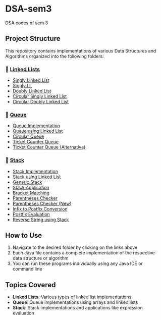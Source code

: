 # DSA-sem3
DSA codes of sem 3

## Project Structure

This repository contains implementations of various Data Structures and Algorithms organized into the following folders:

### 📁 [Linked Lists](./Linked_Lists/)
- [Singly Linked List](./Linked_Lists/Singly_Linked_List.java)
- [Singly LL](./Linked_Lists/Singly_LL.java)
- [Doubly Linked List](./Linked_Lists/Doubly_Linked_List.java)
- [Circular Singly Linked List](./Linked_Lists/Circular_Singly_Linked_List.java)
- [Circular Doubly Linked List](./Linked_Lists/Circular_Doubly_Linked_List.java)

### 📁 [Queue](./Queue/)
- [Queue Implementation](./Queue/Queue.java)
- [Queue using Linked List](./Queue/queue_LL.java)
- [Circular Queue](./Queue/circular_queue.java)
- [Ticket Counter Queue](./Queue/ticket_counter_queue.java)
- [Ticket Counter Queue (Alternative)](./Queue/ticket_counter_queue%20(1).java)

### 📁 [Stack](./Stack/)
- [Stack Implementation](./Stack/stack.java)
- [Stack using Linked List](./Stack/stack_LL.java)
- [Generic Stack](./Stack/GenericStack.java)
- [Stack Application](./Stack/StackApp.java)
- [Bracket Matching](./Stack/Bracket.java)
- [Parentheses Checker](./Stack/ParenthesesChecker.java)
- [Parentheses Checker (New)](./Stack/ParenthesesChecker_new.java)
- [Infix to Postfix Conversion](./Stack/infix_to_postfix.java)
- [Postfix Evaluation](./Stack/postfix_evaluation.java)
- [Reverse String using Stack](./Stack/reverse_string_using_stack.java)

## How to Use

1. Navigate to the desired folder by clicking on the links above
2. Each Java file contains a complete implementation of the respective data structure or algorithm
3. You can run these programs individually using any Java IDE or command line

## Topics Covered

- **Linked Lists**: Various types of linked list implementations
- **Queue**: Queue implementations using arrays and linked lists
- **Stack**: Stack implementations and applications like expression evaluation

